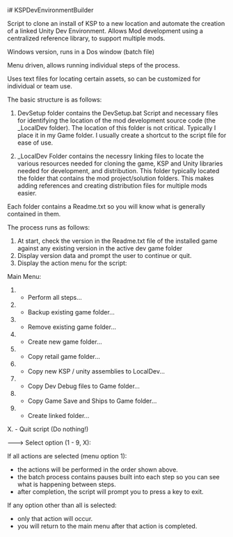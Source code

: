 i# KSPDevEnvironmentBuilder

Script to clone an install of KSP to a new location and automate the creation of a linked  Unity Dev Environment.  Allows Mod development using a centralized reference library, to support multiple mods.

Windows version, runs in a Dos window (batch file)

Menu driven, allows running individual steps of the process.

Uses text files for locating certain assets, so can be customized for individual or team use.

The basic structure is as follows:

1.  DevSetup folder contains the DevSetup.bat Script and necessary files for identifying the location of the mod development source code (the _LocalDev folder).  The location of this folder is not critical. Typically I place it in my Game folder. I usually create a shortcut to the script file for ease of use. 

2.  _LocalDev Folder contains the necessry linking files to locate the various resources needed for cloning the game, KSP and Unity libraries needed for development, and distribution.  This folder typically located the folder that contains the mod project/solution folders.  This makes adding references and creating distribution files for multiple mods easier.


Each folder contains a Readme.txt so you will know what is generally contained in them.

The process runs as follows:

1.  At start, check the version in the Readme.txt file of the installed game against any existing version in the active dev game folder
2.  Display version data and prompt the user to continue or quit.
3.  Display the action menu for the script:
  
   Main Menu:

  1. - Perform all steps...
  2. - Backup existing game folder...
  3. - Remove existing game folder...
  4. - Create new game folder...
  5. - Copy retail game folder...
  6. - Copy new KSP / unity assemblies to LocalDev...
  7. - Copy Dev Debug files to Game folder...
  8. - Copy Game Save and Ships to Game folder...
  9. - Create linked folder...

  X. - Quit script  (Do nothing!)
  
---> Select option (1 - 9, X): 

If all actions are selected (menu option 1):
- the actions will be performed in the order shown above. 
- the batch process contains pauses built into each step so you can see what is happening between steps. 
- after completion, the script will prompt you to press a key to exit. 

If any option other than all is selected:
- only that action will occur.
- you will return to the main menu after that action is completed.
